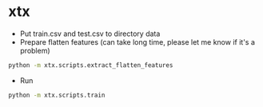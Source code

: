 # xtx
- Put train.csv and test.csv to directory data
- Prepare flatten features (can take long time, please let me know if it's a problem)
```bash
python -m xtx.scripts.extract_flatten_features
```
- Run
```bash
python -m xtx.scripts.train
```
